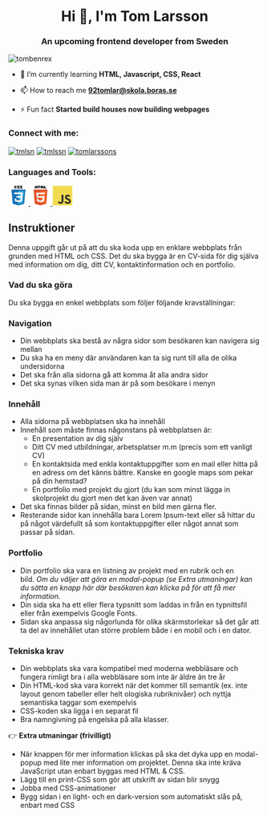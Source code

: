 <!--

<p align="center">
 <img src="img/preview1.png" max-height="600"  />
  <img src="img/preview2.png" max-height="600" />
  <img src="img/preview3.png" max-height="600" />
  </p>



<p align="center">
:point_right:<a href="https://tombenrex.github.io/CV-Site/" target="blank">Live Server</a> :point_left:
</p>
 -->

##

<h1 align="center">Hi 👋, I'm Tom Larsson</h1>
<h3 align="center">An upcoming frontend developer from Sweden</h3>

<p align="left"> <img src="https://komarev.com/ghpvc/?username=tombenrex&label=Profile%20views&color=0e75b6&style=flat" alt="tombenrex" /> </p>

- 🌱 I’m currently learning **HTML, Javascript, CSS, React**

- 📫 How to reach me **92tomlar@skola.boras.se**

- ⚡ Fun fact **Started build houses now building webpages**

<h3 align="left">Connect with me:</h3>
<p align="left">
<a href="https://linkedin.com/in/tmlsn" target="blank"><img align="center" src="https://raw.githubusercontent.com/rahuldkjain/github-profile-readme-generator/master/src/images/icons/Social/linked-in-alt.svg" alt="tmlsn" height="30" width="40" /></a>
<a href="https://fb.com/tmlssn" target="blank"><img align="center" src="https://raw.githubusercontent.com/rahuldkjain/github-profile-readme-generator/master/src/images/icons/Social/facebook.svg" alt="tmlssn" height="30" width="40" /></a>
<a href="https://instagram.com/tomlarssons" target="blank"><img align="center" src="https://raw.githubusercontent.com/rahuldkjain/github-profile-readme-generator/master/src/images/icons/Social/instagram.svg" alt="tomlarssons" height="30" width="40" /></a>
</p>

<h3 align="left">Languages and Tools:</h3>
<p align="left"> <a href="https://www.w3schools.com/css/" target="_blank" rel="noreferrer"> <img src="https://raw.githubusercontent.com/devicons/devicon/master/icons/css3/css3-original-wordmark.svg" alt="css3" width="40" height="40"/> </a> <a href="https://www.w3.org/html/" target="_blank" rel="noreferrer"> <img src="https://raw.githubusercontent.com/devicons/devicon/master/icons/html5/html5-original-wordmark.svg" alt="html5" width="40" height="40"/> </a> <a href="https://developer.mozilla.org/en-US/docs/Web/JavaScript" target="_blank" rel="noreferrer"> <img src="https://raw.githubusercontent.com/devicons/devicon/master/icons/javascript/javascript-original.svg" alt="javascript" width="40" height="40"/> </a> </p>

##

## Instruktioner

Denna uppgift går ut på att du ska koda upp en enklare webbplats från grunden med HTML och CSS. Det du ska bygga är en CV-sida för dig själva med information om dig, ditt CV, kontaktinformation och en portfolio.

### Vad du ska göra

Du ska bygga en enkel webbplats som följer följande kravställningar:

### **Navigation**

- Din webbplats ska bestå av några sidor som besökaren kan navigera sig mellan
- Du ska ha en meny där användaren kan ta sig runt till alla de olika undersidorna
- Det ska från alla sidorna gå att komma åt alla andra sidor
- Det ska synas vilken sida man är på som besökare i menyn

### **Innehåll**

- Alla sidorna på webbplatsen ska ha innehåll
- Innehåll som måste finnas någonstans på webbplatsen är:
  - En presentation av dig själv
  - Ditt CV med utbildningar, arbetsplatser m.m (precis som ett vanligt CV)
  - En kontaktsida med enkla kontaktuppgifter som en mail eller hitta på en adress om det känns bättre. Kanske en google maps som pekar på din hemstad?
  - En portfolio med projekt du gjort (du kan som minst lägga in skolprojekt du gjort men det kan även var annat)
- Det ska finnas bilder på sidan, minst en bild men gärna fler.
- Resterande sidor kan innehålla bara Lorem Ipsum-text eller så hittar du på något värdefullt så som kontaktuppgifter eller något annat som passar på sidan.

### **Portfolio**

- Din portfolio ska vara en listning av projekt med en rubrik och en bild. *Om du väljer att göra en modal-popup (se Extra utmaningar) kan du sätta en knapp här där besökaren kan klicka på för att få mer information.*
- Din sida ska ha ett eller flera typsnitt som laddas in från en typnittsfil eller från exempelvis Google Fonts.
- Sidan ska anpassa sig någorlunda för olika skärmstorlekar så det går att ta del av innehållet utan större problem både i en mobil och i en dator.

### **Tekniska krav**

- Din webbplats ska vara kompatibel med moderna webbläsare och fungera rimligt bra i alla webbläsare som inte är äldre än tre år
- Din HTML-kod ska vara korrekt när det kommer till semantik (ex. inte layout genom tabeller eller helt ologiska rubriknivåer) och nyttja semantiska taggar som exempelvis <nav>
- CSS-koden ska ligga i en separat fil
- Bra namngivning på engelska på alla klasser.

👉 **Extra utmaningar (frivilligt)**

- När knappen för mer information klickas på ska det dyka upp en modal-popup med lite mer information om projektet. Denna ska inte kräva JavaScript utan enbart byggas med HTML & CSS.
- Lägg till en print-CSS som gör att utskrift av sidan blir snygg
- Jobba med CSS-animationer
- Bygg sidan i en light- och en dark-version som automatiskt slås på, enbart med CSS
